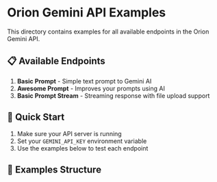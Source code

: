 # Orion Gemini API Examples

This directory contains examples for all available endpoints in the Orion Gemini API.

## 📋 Available Endpoints

1. **Basic Prompt** - Simple text prompt to Gemini AI
2. **Awesome Prompt** - Improves your prompts using AI
3. **Basic Prompt Stream** - Streaming response with file upload support

## 🚀 Quick Start

1. Make sure your API server is running
2. Set your `GEMINI_API_KEY` environment variable
3. Use the examples below to test each endpoint

## 📁 Examples Structure

